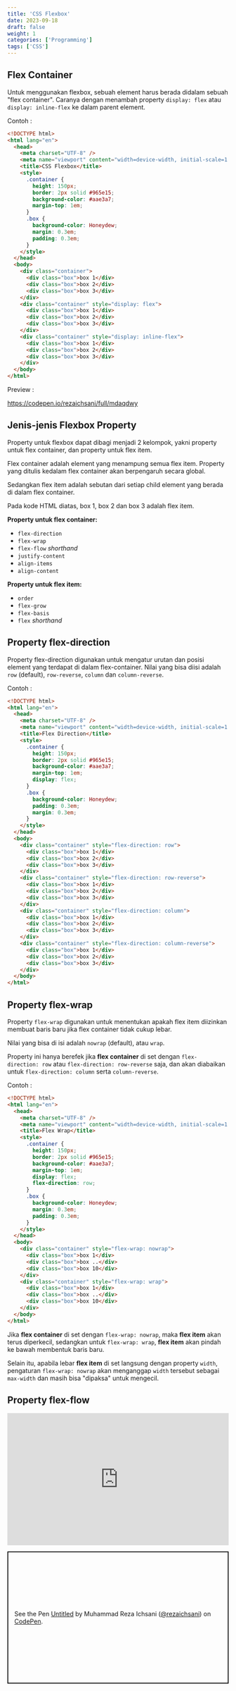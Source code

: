 ```yaml
---
title: 'CSS Flexbox'
date: 2023-09-18
draft: false
weight: 1
categories: ['Programming']
tags: ['CSS']
---
```


## Flex Container

Untuk menggunakan flexbox, sebuah element harus berada didalam sebuah "flex container". Caranya dengan menambah property `display: flex` atau `display: inline-flex` ke dalam parent element.

Contoh :

```html
<!DOCTYPE html>
<html lang="en">
  <head>
    <meta charset="UTF-8" />
    <meta name="viewport" content="width=device-width, initial-scale=1.0" />
    <title>CSS Flexbox</title>
    <style>
      .container {
        height: 150px;
        border: 2px solid #965e15;
        background-color: #aae3a7;
        margin-top: 1em;
      }
      .box {
        background-color: Honeydew;
        margin: 0.3em;
        padding: 0.3em;
      }
    </style>
  </head>
  <body>
    <div class="container">
      <div class="box">box 1</div>
      <div class="box">box 2</div>
      <div class="box">box 3</div>
    </div>
    <div class="container" style="display: flex">
      <div class="box">box 1</div>
      <div class="box">box 2</div>
      <div class="box">box 3</div>
    </div>
    <div class="container" style="display: inline-flex">
      <div class="box">box 1</div>
      <div class="box">box 2</div>
      <div class="box">box 3</div>
    </div>
  </body>
</html>
```

Preview :

https://codepen.io/rezaichsani/full/mdaqdwy

## Jenis-jenis Flexbox Property

Property untuk flexbox dapat dibagi menjadi 2 kelompok, yakni property untuk flex container, dan property untuk flex item.

Flex container adalah element yang menampung semua flex item. Property yang ditulis kedalam flex container akan berpengaruh secara global.

Sedangkan flex item adalah sebutan dari setiap child element yang berada di dalam flex container.

Pada kode HTML diatas, box 1, box 2 dan box 3 adalah flex item.

**Property untuk flex container:**

- `flex-direction`
- `flex-wrap`
- `flex-flow` _shorthand_
- `justify-content`
- `align-items`
- `align-content`

**Property untuk flex item:**

- `order`
- `flex-grow`
- `flex-basis`
- `flex` _shorthand_

## Property flex-direction

Property flex-direction digunakan untuk mengatur urutan dan posisi element yang terdapat di dalam flex-container. Nilai yang bisa diisi adalah `row` (default), `row-reverse`, `column` dan `column-reverse`.

Contoh :

```html
<!DOCTYPE html>
<html lang="en">
  <head>
    <meta charset="UTF-8" />
    <meta name="viewport" content="width=device-width, initial-scale=1.0" />
    <title>Flex Direction</title>
    <style>
      .container {
        height: 150px;
        border: 2px solid #965e15;
        background-color: #aae3a7;
        margin-top: 1em;
        display: flex;
      }
      .box {
        background-color: Honeydew;
        padding: 0.3em;
        margin: 0.3em;
      }
    </style>
  </head>
  <body>
    <div class="container" style="flex-direction: row">
      <div class="box">box 1</div>
      <div class="box">box 2</div>
      <div class="box">box 3</div>
    </div>
    <div class="container" style="flex-direction: row-reverse">
      <div class="box">box 1</div>
      <div class="box">box 2</div>
      <div class="box">box 3</div>
    </div>
    <div class="container" style="flex-direction: column">
      <div class="box">box 1</div>
      <div class="box">box 2</div>
      <div class="box">box 3</div>
    </div>
    <div class="container" style="flex-direction: column-reverse">
      <div class="box">box 1</div>
      <div class="box">box 2</div>
      <div class="box">box 3</div>
    </div>
  </body>
</html>
```

## Property flex-wrap

Property `flex-wrap` digunakan untuk menentukan apakah flex item diizinkan membuat baris baru jika flex container tidak cukup lebar.

Nilai yang bisa di isi adalah `nowrap` (default), atau `wrap`.

Property ini hanya berefek jika **flex container** di set dengan `flex-direction: row` atau `flex-direction: row-reverse` saja, dan akan diabaikan untuk `flex-direction: column` serta `column-reverse`.

Contoh :

```html
<!DOCTYPE html>
<html lang="en">
  <head>
    <meta charset="UTF-8" />
    <meta name="viewport" content="width=device-width, initial-scale=1.0" />
    <title>Flex Wrap</title>
    <style>
      .container {
        height: 150px;
        border: 2px solid #965e15;
        background-color: #aae3a7;
        margin-top: 1em;
        display: flex;
        flex-direction: row;
      }
      .box {
        background-color: Honeydew;
        margin: 0.3em;
        padding: 0.3em;
      }
    </style>
  </head>
  <body>
    <div class="container" style="flex-wrap: nowrap">
      <div class="box">box 1</div>
      <div class="box">box ..</div>
      <div class="box">box 10</div>
    </div>
    <div class="container" style="flex-wrap: wrap">
      <div class="box">box 1</div>
      <div class="box">box ..</div>
      <div class="box">box 10</div>
    </div>
  </body>
</html>
```

Jika **flex container** di set dengan `flex-wrap: nowrap`, maka **flex item** akan terus diperkecil, sedangkan untuk `flex-wrap: wrap`, **flex item** akan pindah ke bawah membentuk baris baru.

Selain itu, apabila lebar **flex item** di set langsung dengan property `width`, pengaturan `flex-wrap: nowrap` akan menganggap `width` tersebut sebagai `max-width` dan masih bisa "dipaksa" untuk mengecil.

## Property flex-flow

<iframe height="300" style="width: 100%;" scrolling="no" title="Untitled" src="https://codepen.io/rezaichsani/embed/QOegzz?default-tab=html%2Cresult" frameborder="no" loading="lazy" allowtransparency="true" allowfullscreen="true">
  See the Pen <a href="https://codepen.io/rezaichsani/pen/QOegzz">
  Untitled</a> by Muhammad Reza Ichsani (<a href="https://codepen.io/rezaichsani">@rezaichsani</a>)
  on <a href="https://codepen.io">CodePen</a>.
</iframe>

<p class="codepen" data-height="300" data-default-tab="html,result" data-slug-hash="QOegzz" data-user="rezaichsani" style="height: 300px; box-sizing: border-box; display: flex; align-items: center; justify-content: center; border: 2px solid; margin: 1em 0; padding: 1em;">
  <span>See the Pen <a href="https://codepen.io/rezaichsani/pen/QOegzz">
  Untitled</a> by Muhammad Reza Ichsani (<a href="https://codepen.io/rezaichsani">@rezaichsani</a>)
  on <a href="https://codepen.io">CodePen</a>.</span>
</p>
<script async src="https://cpwebassets.codepen.io/assets/embed/ei.js"></script>
